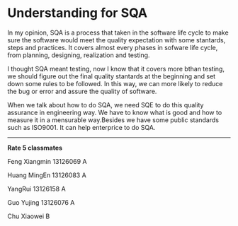 # Understanding for SQA #


In my opinion, SQA is a process that taken in the software life cycle to make sure the software would meet the quality expectation with some stantards, steps and practices. It covers almost every phases in sofware life cycle, from planning, designing, realization and testing.

I thought SQA meant testing, now I know that it covers more bthan testing, we should figure out the final quality stantards at the beginning and set down some rules to be followed. In this way, we can more likely to reduce the bug or error and assure the quality of software.

When we talk about how to do SQA, we need SQE to do this quality assurance in engineering way. We have to know what is good and how to measure it in a mensurable way.Besides we have some public standards such as ISO9001. It can help enterprice to do SQA. 



----------

**Rate 5 classmates**

Feng Xiangmin 13126069 A

Huang MingEn 13126083 A

YangRui 13126158 A

Guo Yujing 13126076 A

Chu Xiaowei B

